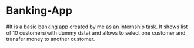 # Banking-App
#It is a basic banking app created by me as an internship task. It shows list of 10 customers(with dummy data) and allows to select one customer and transfer money to another customer.  
